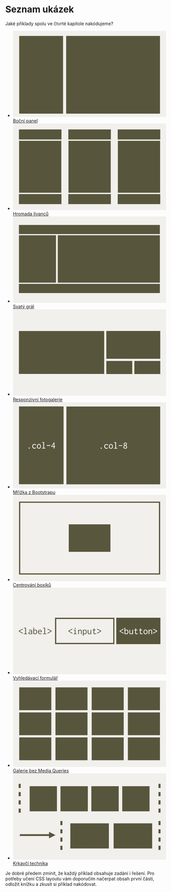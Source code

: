 # Seznam ukázek

Jaké příklady spolu ve čtvrté kapitole nakódujeme?

<div class="inner-grid" markdown="1">

- ![Sidebar](../dist/images/small/vdlayout/schema-priklad-sidebar.jpg)  
[Boční panel](priklad-sidebar.md)
- ![Pancakes](../dist/images/small/vdlayout/schema-priklad-pancakes.jpg)  
[Hromada lívanců](priklad-pancakes.md)
- ![Holy grail](../dist/images/small/vdlayout/schema-priklad-holy-grail.jpg)  
[Svatý grál](priklad-holy-grail.md)
- ![Slevomat](../dist/images/small/vdlayout/schema-priklad-slevomat.jpg)  
[Responzivní fotogalerie](priklad-slevomat-gallery.md)
- ![Bootstrap](../dist/images/small/vdlayout/schema-priklad-bootstrap.jpg)  
[Mřížka z Bootstrapu](priklad-bootstrap-grid.md)
- ![Centrování](../dist/images/small/vdlayout/schema-priklad-centrovani.jpg)  
[Centrování boxíků](priklad-centrovani.md)
- ![Slevomat](../dist/images/small/vdlayout/schema-priklad-vyhledavani.jpg)  
[Vyhledávací formulář](priklad-formular-vyhledavani.md)
- ![Photogallery](../dist/images/small/vdlayout/schema-priklad-photogallery.jpg)  
[Galerie bez Media Queries](priklad-photogallery.md)
- ![Raven](../dist/images/small/vdlayout/schema-priklad-raven.jpg)  
[Krkavčí technika](krkavci-technika.md)

</div>

Je dobré předem zmínit, že každý příklad obsahuje zadání i řešení. Pro potřeby učení CSS layoutu vám doporučím načerpat obsah první části, odložit knížku a zkusit si příklad nakódovat.

</div>
